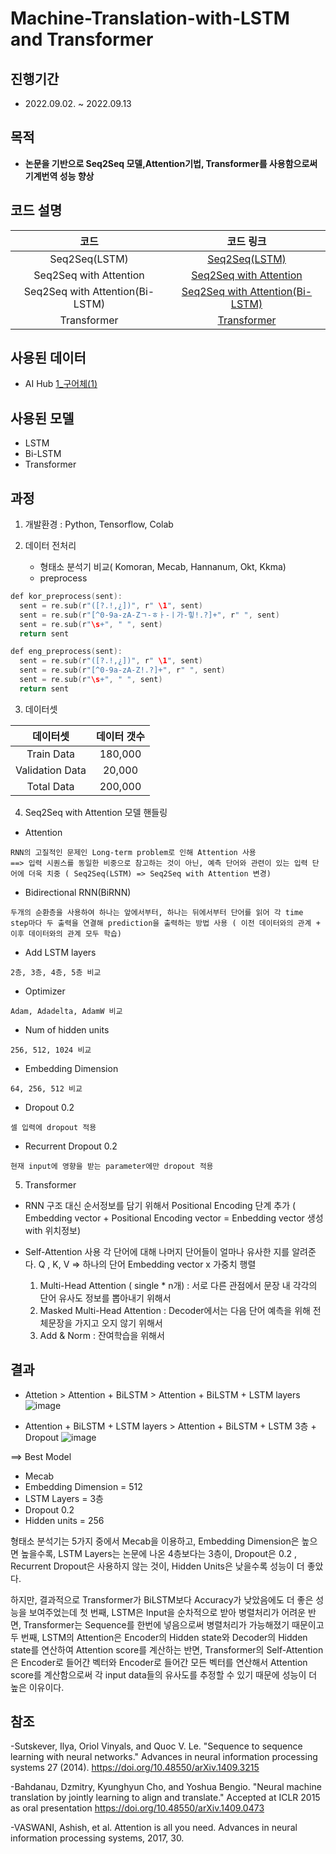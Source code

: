 # Machine-Translation-with-LSTM and Transformer
 
## 진행기간 
- 2022.09.02. ~ 2022.09.13

## 목적
- **논문을 기반으로 Seq2Seq 모델,Attention기법, Transformer를 사용함으로써 기계번역 성능 향상**  
          
## 코드 설명

   
코드     | 코드 링크   | 
:-------:|:-----------:|
Seq2Seq(LSTM)|[Seq2Seq(LSTM)](https://github.com/AliceecilA93/Machine-Translation-with-LSTM-and-Transformer/blob/main/Seq2Seq(LSTM).ipynb)|         
Seq2Seq with Attention | [Seq2Seq with Attention](https://github.com/AliceecilA93/Machine-Translation-with-LSTM-and-Transformer/blob/main/Seq2Seq%20with%20Attention.ipynb)|
Seq2Seq with Attention(Bi-LSTM)| [Seq2Seq with Attention(Bi-LSTM)](https://github.com/AliceecilA93/Machine-Translation-with-LSTM-and-Transformer/blob/main/Seq2Seq%20with%20Attention(Bi-LSTM).ipynb)| 
Transformer| [Transformer](https://github.com/AliceecilA93/Machine-Translation-with-LSTM-and-Transformer/blob/main/Transformer.ipynb) |
        

## 사용된 데이터  

- AI Hub [1_구어체(1)](https://drive.google.com/uc?id=1V6HsBoEczDoo4NDZ1I5iXSfRxFxCatis)


## 사용된 모델 

- LSTM
- Bi-LSTM
- Transformer


## 과정  

 1. 개발환경 : Python, Tensorflow, Colab
 
 2. 데이터 전처리
    - 형태소 분석기 비교( Komoran, Mecab, Hannanum, Okt, Kkma) 
    - preprocess 
```c
def kor_preprocess(sent):
  sent = re.sub(r"([?.!,¿])", r" \1", sent)
  sent = re.sub(r"[^0-9a-zA-Zㄱ-ㅎㅏ-ㅣ가-힣!.?]+", r" ", sent)
  sent = re.sub(r"\s+", " ", sent)
  return sent

def eng_preprocess(sent):
  sent = re.sub(r"([?.!,¿])", r" \1", sent)
  sent = re.sub(r"[^0-9a-zA-Z!.?]+", r" ", sent)
  sent = re.sub(r"\s+", " ", sent)
  return sent
```

 3. 데이터셋
   
 데이터셋 | 데이터 갯수 | 
 :-------:|:-----------:|
 Train Data | 180,000 |        
 Validation Data | 20,000 |
 Total Data | 200,000 |
 
 4. Seq2Seq with Attention 모델 핸들링
 
   * Attention
   
    RNN의 고질적인 문제인 Long-term problem로 인해 Attention 사용 
    ==> 입력 시퀀스를 동일한 비중으로 참고하는 것이 아닌, 예측 단어와 관련이 있는 입력 단어에 더욱 치중 ( Seq2Seq(LSTM) => Seq2Seq with Attention 변경) 
    
   * Bidirectional RNN(BiRNN)
   
    두개의 순환층을 사용하여 하나는 앞에서부터, 하나는 뒤에서부터 단어를 읽어 각 time step마다 두 출력을 연결해 prediction을 출력하는 방법 사용 ( 이전 데이터와의 관계 + 이후 데이터와의 관계 모두 학습) 
   
   * Add LSTM layers
    
    2층, 3층, 4층, 5층 비교
   
   * Optimizer
   
    Adam, Adadelta, AdamW 비교
   
   * Num of hidden units
   
    256, 512, 1024 비교
   
   * Embedding Dimension 
   
    64, 256, 512 비교 
    
   * Dropout 0.2
   
    셀 입력에 dropout 적용 
   
   * Recurrent Dropout 0.2 
    
    현재 input에 영향을 받는 parameter에만 dropout 적용 
   
   
   5. Transformer 
   
   * RNN 구조 대신 순서정보를 담기 위해서 Positional Encoding 단계 추가
    ( Embedding vector + Positional Encoding vector = Enbedding vector 생성 with 위치정보)
   
   * Self-Attention 사용 
    각 단어에 대해 나머지 단어들이 얼마나 유사한 지를 알려준다. 
    Q , K, V => 하나의 단어 Embedding vector x 가중치 행렬 
    
      1. Multi-Head Attention ( single * n개) 
      : 서로 다른 관점에서 문장 내 각각의 단어 유사도 정보를 뽑아내기 위해서 
      2. Masked Multi-Head Attention 
      : Decoder에서는 다음 단어 예측을 위해 전체문장을 가지고 오지 않기 위해서 
      3. Add & Norm 
      : 잔여학습을 위해서 
       
   

## 결과
- Attetion > Attention + BiLSTM > Attention + BiLSTM + LSTM layers
![image](https://user-images.githubusercontent.com/112064534/207072019-cd507ab8-478c-4dc1-b892-aa470b86a0c0.png)

- Attention + BiLSTM + LSTM layers > Attention + BiLSTM + LSTM 3층 + Dropout 
![image](https://user-images.githubusercontent.com/112064534/207072109-0bd104da-9d72-494c-be8a-b963ae1485b8.png)

==> Best Model 
* Mecab 
* Embedding Dimension = 512
* LSTM Layers = 3층 
* Dropout 0.2 
* Hidden units = 256

형태소 분석기는 5가지 중에서 Mecab을 이용하고, Embedding Dimension은 높으면 높을수록, LSTM Layers는 논문에 나온 4층보다는 3층이, Dropout은 0.2 , Recurrent Dropout은 사용하지 않는 것이, Hidden Units은 낮을수록 성능이 더 좋았다. 

하지만, 결과적으로 Transformer가 BiLSTM보다 Accuracy가 낮았음에도 더 좋은 성능을 보여주었는데 
첫 번째, LSTM은 Input을 순차적으로 받아 병렬처리가 어려운 반면, Transformer는 Sequence를 한번에 넣음으로써 병렬처리가 가능해졌기 때문이고
두 번째, LSTM의 Attention은 Encoder의 Hidden state와 Decoder의 Hidden state를 연산하여 Attention score를 계산하는 반면, Transformer의 Self-Attention은 Encoder로 들어간 벡터와 Encoder로 들어간 모든 벡터를 연산해서 Attention score를 계산함으로써 각 input data들의 유사도를 추정할 수 있기 때문에 
성능이 더 높은 이유이다. 

    


## 참조
-Sutskever, Ilya, Oriol Vinyals, and Quoc V. Le. "Sequence to sequence learning with neural networks." Advances in neural information processing systems 27 (2014).
https://doi.org/10.48550/arXiv.1409.3215

-Bahdanau, Dzmitry, Kyunghyun Cho, and Yoshua Bengio. "Neural machine translation by jointly learning to align and translate." Accepted at ICLR 2015 as oral 
presentation 
https://doi.org/10.48550/arXiv.1409.0473

-VASWANI, Ashish, et al. Attention is all you need. Advances in neural information processing systems, 2017, 30.






